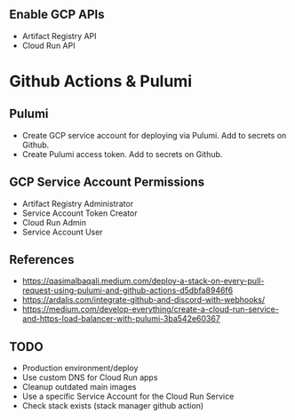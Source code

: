 ## Enable GCP APIs

* Artifact Registry API
* Cloud Run API

# Github Actions & Pulumi

## Pulumi

* Create GCP service account for deploying via Pulumi. Add to secrets on Github.
* Create Pulumi access token. Add to secrets on Github.

## GCP Service Account Permissions

* Artifact Registry Administrator
* Service Account Token Creator
* Cloud Run Admin
* Service Account User


## References

* https://qasimalbaqali.medium.com/deploy-a-stack-on-every-pull-request-using-pulumi-and-github-actions-d5dbfa8946f6
* https://ardalis.com/integrate-github-and-discord-with-webhooks/
* https://medium.com/develop-everything/create-a-cloud-run-service-and-https-load-balancer-with-pulumi-3ba542e60367

## TODO

* Production environment/deploy
* Use custom DNS for Cloud Run apps
* Cleanup outdated main images
* Use a specific Service Account for the Cloud Run Service
* Check stack exists (stack manager github action)
